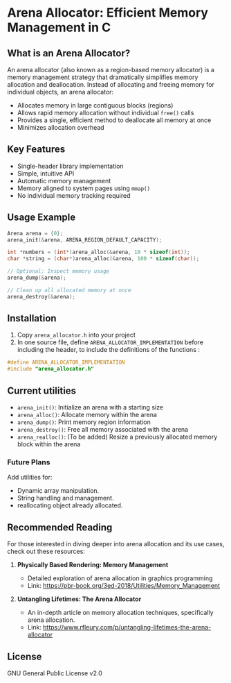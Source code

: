 # Arena Allocator: Efficient Memory Management in C

## What is an Arena Allocator?

An arena allocator (also known as a region-based memory allocator) is a memory management strategy that dramatically simplifies memory allocation and deallocation. Instead of allocating and freeing memory for individual objects, an arena allocator:

- Allocates memory in large contiguous blocks (regions)
- Allows rapid memory allocation without individual `free()` calls
- Provides a single, efficient method to deallocate all memory at once
- Minimizes allocation overhead

## Key Features

- Single-header library implementation
- Simple, intuitive API
- Automatic memory management
- Memory aligned to system pages using `mmap()`
- No individual memory tracking required

## Usage Example

```c
Arena arena = {0};
arena_init(&arena, ARENA_REGION_DEFAULT_CAPACITY);

int *numbers = (int*)arena_alloc(&arena, 10 * sizeof(int));
char *string = (char*)arena_alloc(&arena, 100 * sizeof(char));

// Optional: Inspect memory usage
arena_dump(&arena);

// Clean up all allocated memory at once
arena_destroy(&arena);
```

## Installation

1. Copy `arena_allocator.h` into your project
2. In one source file, define `ARENA_ALLOCATOR_IMPLEMENTATION` before including the header, to include the definitions of the functions :

```c
#define ARENA_ALLOCATOR_IMPLEMENTATION
#include "arena_allocator.h"
```

## Current utilities

- `arena_init()`: Initialize an arena with a starting size
- `arena_alloc()`: Allocate memory within the arena
- `arena_dump()`: Print memory region information
- `arena_destroy()`: Free all memory associated with the arena
- `arena_realloc()`: (To be added) Resize a previously allocated memory block within the arena

### Future Plans

Add utilities for:
- Dynamic array manipulation.
- String handling and management.
- reallocating object already allocated.


## Recommended Reading

For those interested in diving deeper into arena allocation and its use cases, check out these resources:

1. **Physically Based Rendering: Memory Management**
   - Detailed exploration of arena allocation in graphics programming
   - Link: https://pbr-book.org/3ed-2018/Utilities/Memory_Management

2. **Untangling Lifetimes: The Arena Allocator**
   - An in-depth article on memory allocation techniques, specifically arena allocation.
   - Link: https://www.rfleury.com/p/untangling-lifetimes-the-arena-allocator

## License

GNU General Public License v2.0
